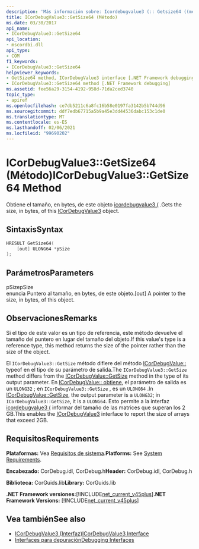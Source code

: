```yaml
---
description: 'Más información sobre: Icordebugvalue3 (:: Getsize64 ((método)'
title: ICorDebugValue3::GetSize64 (Método)
ms.date: 03/30/2017
api_name:
- ICorDebugValue3::GetSize64
api_location:
- mscordbi.dll
api_type:
- COM
f1_keywords:
- ICorDebugValue3::GetSize64
helpviewer_keywords:
- GetSize64 method, ICorDebugValue3 interface [.NET Framework debugging]
- ICorDebugValue3::GetSize64 method [.NET Framework debugging]
ms.assetid: fee56a29-3154-4192-958d-71da2ced3740
topic_type:
- apiref
ms.openlocfilehash: ce7db5211c6a8fc16b58e0197fa3142b5b744d96
ms.sourcegitcommit: ddf7edb67715a5b9a45e3dd44536dabc153c1de0
ms.translationtype: MT
ms.contentlocale: es-ES
ms.lasthandoff: 02/06/2021
ms.locfileid: "99690202"
---
```

# <a name="icordebugvalue3getsize64-method"></a><span data-ttu-id="fc4a8-103">ICorDebugValue3::GetSize64 (Método)</span><span class="sxs-lookup"><span data-stu-id="fc4a8-103">ICorDebugValue3::GetSize64 Method</span></span>

<span data-ttu-id="fc4a8-104">Obtiene el tamaño, en bytes, de este objeto [icordebugvalue3 (](icordebugvalue3-interface.md) .</span><span class="sxs-lookup"><span data-stu-id="fc4a8-104">Gets the size, in bytes, of this [ICorDebugValue3](icordebugvalue3-interface.md) object.</span></span>  
  
## <a name="syntax"></a><span data-ttu-id="fc4a8-105">Sintaxis</span><span class="sxs-lookup"><span data-stu-id="fc4a8-105">Syntax</span></span>  
  
```cpp  
HRESULT GetSize64(  
    [out] ULONG64 *pSize  
);  
```  
  
## <a name="parameters"></a><span data-ttu-id="fc4a8-106">Parámetros</span><span class="sxs-lookup"><span data-stu-id="fc4a8-106">Parameters</span></span>  

 <span data-ttu-id="fc4a8-107">pSize</span><span class="sxs-lookup"><span data-stu-id="fc4a8-107">pSize</span></span>  
 <span data-ttu-id="fc4a8-108">enuncia Puntero al tamaño, en bytes, de este objeto.</span><span class="sxs-lookup"><span data-stu-id="fc4a8-108">[out] A pointer to the size, in bytes, of this object.</span></span>  
  
## <a name="remarks"></a><span data-ttu-id="fc4a8-109">Observaciones</span><span class="sxs-lookup"><span data-stu-id="fc4a8-109">Remarks</span></span>  

 <span data-ttu-id="fc4a8-110">Si el tipo de este valor es un tipo de referencia, este método devuelve el tamaño del puntero en lugar del tamaño del objeto.</span><span class="sxs-lookup"><span data-stu-id="fc4a8-110">If this value's type is a reference type, this method returns the size of the pointer rather than the size of the object.</span></span>  
  
 <span data-ttu-id="fc4a8-111">El `ICorDebugValue3::GetSize` método difiere del método [ICorDebugValue::](icordebugvalue-getsize-method.md) typeof en el tipo de su parámetro de salida.</span><span class="sxs-lookup"><span data-stu-id="fc4a8-111">The `ICorDebugValue3::GetSize` method differs from the [ICorDebugValue::GetSize](icordebugvalue-getsize-method.md) method in the type of its output parameter.</span></span> <span data-ttu-id="fc4a8-112">En [ICorDebugValue:: obtiene](icordebugvalue-getsize-method.md), el parámetro de salida es un `ULONG32` ; en `ICorDebugValue3::GetSize` , es un `ULONG64` .</span><span class="sxs-lookup"><span data-stu-id="fc4a8-112">In [ICorDebugValue::GetSize](icordebugvalue-getsize-method.md), the output parameter is a `ULONG32`; in `ICorDebugValue3::GetSize`, it is a `ULONG64`.</span></span> <span data-ttu-id="fc4a8-113">Esto permite a la interfaz [icordebugvalue3 (](icordebugvalue3-interface.md) informar del tamaño de las matrices que superan los 2 GB.</span><span class="sxs-lookup"><span data-stu-id="fc4a8-113">This enables the [ICorDebugValue3](icordebugvalue3-interface.md) interface to report the size of arrays that exceed 2GB.</span></span>  
  
## <a name="requirements"></a><span data-ttu-id="fc4a8-114">Requisitos</span><span class="sxs-lookup"><span data-stu-id="fc4a8-114">Requirements</span></span>  

 <span data-ttu-id="fc4a8-115">**Plataformas:** Vea [Requisitos de sistema](../../get-started/system-requirements.md).</span><span class="sxs-lookup"><span data-stu-id="fc4a8-115">**Platforms:** See [System Requirements](../../get-started/system-requirements.md).</span></span>  
  
 <span data-ttu-id="fc4a8-116">**Encabezado:** CorDebug.idl, CorDebug.h</span><span class="sxs-lookup"><span data-stu-id="fc4a8-116">**Header:** CorDebug.idl, CorDebug.h</span></span>  
  
 <span data-ttu-id="fc4a8-117">**Biblioteca:** CorGuids.lib</span><span class="sxs-lookup"><span data-stu-id="fc4a8-117">**Library:** CorGuids.lib</span></span>  
  
 <span data-ttu-id="fc4a8-118">**.NET Framework versiones:**[!INCLUDE[net_current_v45plus](../../../../includes/net-current-v45plus-md.md)]</span><span class="sxs-lookup"><span data-stu-id="fc4a8-118">**.NET Framework Versions:** [!INCLUDE[net_current_v45plus](../../../../includes/net-current-v45plus-md.md)]</span></span>  
  
## <a name="see-also"></a><span data-ttu-id="fc4a8-119">Vea también</span><span class="sxs-lookup"><span data-stu-id="fc4a8-119">See also</span></span>

- [<span data-ttu-id="fc4a8-120">ICorDebugValue3 (Interfaz)</span><span class="sxs-lookup"><span data-stu-id="fc4a8-120">ICorDebugValue3 Interface</span></span>](icordebugvalue3-interface.md)
- [<span data-ttu-id="fc4a8-121">Interfaces para depuración</span><span class="sxs-lookup"><span data-stu-id="fc4a8-121">Debugging Interfaces</span></span>](debugging-interfaces.md)

